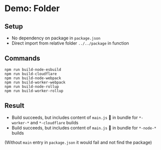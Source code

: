 # Demo: Folder

## Setup

- No dependency on package in `package.json`
- Direct import from relative folder `../../package` in function

## Commands
```
npm run build-node-esbuild
npm run build-cloudflare
npm run build-node-webpack
npm run build-worker-webpack
npm run build-node-rollup
npm run build-worker-rollup
```

## Result

- Build succeeds, but includes content of `main.js` 🔴 in bundle for `*-worker-*` and `*-cloudflare` builds
- Build succeeds, but includes content of `main.js` 🔴 in bundle for `*-node-*` builds

(Without `main` entry in `package.json` it would fail and not find the package)
